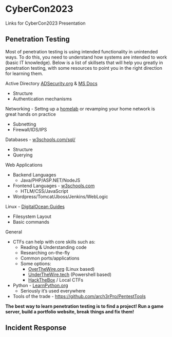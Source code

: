 # CyberCon2023
Links for CyberCon2023 Presentation 

## Penetration Testing

Most of penetration testing is using intended functionality in unintended ways. To do this, you need to understand how systems are intended to work (basic IT knowledge). Below is a list of skillsets that will help you greatly in penetration testing, with some resources to point you in the right direction for learning them.

Active Directory [ADSecurity.org](https://adsecurity.org/) & [MS Docs](https://learn.microsoft.com/en-us/)
- Structure
- Authentication mechanisms

Networking - Settng up a [homelab](leanpub.com/avatar) or revamping your home network is great hands on practice
- Subnetting
- Firewall/IDS/IPS

Databases - [w3schools.com/sql/](https://www.w3schools.com/sql/)
- Structure
- Querying

Web Applications
- Backend Languages
  - Java/PHP/ASP.NET/NodeJS
- Frontend Languages - [w3schools.com](https://www.w3schools.com/)
  - HTLM/CSS/JavaScript
- Wordpress/Tomcat/Jboss/Jenkins/WebLogic

Linux - [DigitalOcean Guides](https://www.digitalocean.com/community/tutorial-series/getting-started-with-linux)
- Filesystem Layout
- Basic commands

General
- CTFs can help with core skills such as:
  - Reading & Understanding code
  - Researching on-the-fly
  - Common ports/applications
  - Some options:
    - [OverTheWire.org](https://overthewire.org/wargames/) (Linux based)
    - [UnderTheWire.tech](https://underthewire.tech/wargames) (Powershell based)
    - [HackTheBox](https://www.hackthebox.com/) / Local CTFs
- Python - [LearnPython.org](https://www.learnpython.org/)
  - Seriously it’s used everywhere
- Tools of the trade - https://github.com/arch3rPro/PentestTools

**The best way to learn penetration testing is to find a project! Run a game server, build a portfolio website, break things and fix them!**


## Incident Response
